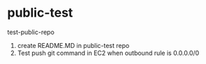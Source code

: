 # public-test
test-public-repo
1. create README.MD in public-test repo
2. Test push git command in EC2 when outbound rule is 0.0.0.0/0
